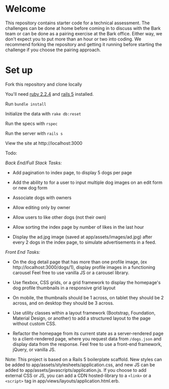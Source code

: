 # Welcome

This repository contains starter code for a technical assessment. The challenges can be done at home before coming in to discuss with the Bark team or can be done as a pairing exercise at the Bark office. Either way, we don't expect you to put more than an hour or two into coding. We recommend forking the repository and getting it running before starting the challenge if you choose the pairing approach.

# Set up

Fork this repository and clone locally

You'll need [ruby 2.2.4](https://rvm.io/rvm/install) and [rails 5](http://guides.rubyonrails.org/getting_started.html#installing-rails) installed.

Run `bundle install`

Initialize the data with `rake db:reset`

Run the specs with `rspec`

Run the server with `rails s`

View the site at http://localhost:3000


Todo:

*Back End/Full Stack Tasks:*

- Add pagination to index page, to display 5 dogs per page

- Add the ability to for a user to input multiple dog images on an edit form or new dog form

- Associate dogs with owners

- Allow editing only by owner

- Allow users to like other dogs (not their own)

- Allow sorting the index page by number of likes in the last hour

- Display the ad.jpg image (saved at app/assets/images/ad.jpg) after every 2 dogs in the index page, to simulate advertisements in a feed.

*Front End Tasks:*

- On the dog detail page that has more than one profile image, (ex http://localhost:3000/dogs/1), display profile images in a functioning carousel
Feel free to use vanilla JS or a carousel library.

- Use flexbox, CSS grids, or a grid framework to display the homepage's dog profile thumbnails in a responsive grid layout

- On mobile, the thumbnails should be 1 across, on tablet they should be 2 across, and on desktop they should be 3 across.

- Use utility classes within a layout framework (Bootstrap, Foundation, Material Design, or another) to add a structured layout to the page without custom CSS.

- Refactor the homepage from its current state as a server-rendered page to a client-rendered page, where you request data from `/dogs.json` and display data from the response. Feel free to use a front-end framework, jQuery, or vanilla JS.

Note: This project is based on a Rails 5 boilerplate scaffold. New styles can be added to app/assets/stylesheets/application.css, and new JS can be added to app/assets/javascripts/application.js. If you choose to add external CSS or JS, you can add a CDN hosted-library to a `<link>` or a `<script>` tag in app/views/layouts/application.html.erb.
